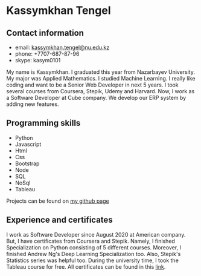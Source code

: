 # Kassymkhan Tengel
## Contact information
*  email: kassymkhan.tengel@nu.edu.kz
*  phone: +7707-687-87-96
*  skype: kasym0101


My name is Kassymkhan. I graduated this year from Nazarbayev University. My major was Applied Mathematics. 
I studied Machine Learning. I really like coding and want to be a Senior Web Developer in next 5 years. I took several courses from Coursera, Stepik, Udemy and Harvard. 
Now, I work as a Software Developer at Cube company. We develop our ERP system by adding new features. 

##  Programming skills
*  Python
*  Javascript
*  Html
*  Css
*  Bootstrap
*  Node
*  SQL
*  NoSql
*  Tableau

Projects can be found on [my github page](https://github.com/kassymkhan0101)

## Experience and certificates

I work as Software Developer since August 2020 at American company. But, I have certificates from Coursera and Stepik. Namely, I finished Specialization on Python consisting of 5 different courses. Moreover, I finished Andrew Ng's Deep Learning Specialization too. Also, Stepik's Statistics series was helpful too. During the university time, I took the Tableau course for free. All certificates can be found in this [link](https://drive.google.com/drive/folders/1k0x7KhejCdg5cpcJ0-fJZUwwntsolKBR?usp=sharing).



